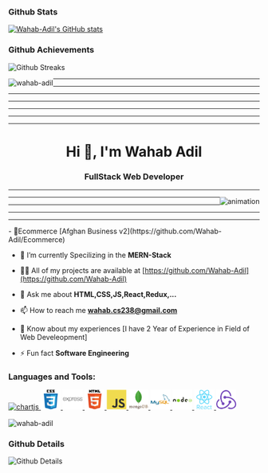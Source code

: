 
### Github Stats
[![Wahab-Adil's GitHub stats](https://github-readme-stats.vercel.app/api?username=Wahab-Adil)](https://github.com/anuraghazra/github-readme-stats)

### Github Achievements

![Github Streaks](https://github-profile-trophy.vercel.app/?username=Wahab-Adil&theme=radical&row=1&column=8)

<p style="display:black;"><img align="left" src="https://github-readme-stats.vercel.app/api/top-langs?username=wahab-adil&show_icons=true&locale=en&layout=compact" alt="wahab-adil" /></p>
<hr/>
<hr/>
<hr/>
<hr/>
<hr/>
<hr/>
<hr/>


<h1 align="center">Hi 👋, I'm Wahab Adil</h1>
<h3 align="center">FullStack Web Developer</h3>
<hr/>
<img align='right' alt='animation'  src='https://www.suntecindia.com/img/development-logos.png' />
<hr/>
<hr/>
<hr/>
<hr/>
- 🔭Ecommerce [Afghan Business v2](https://github.com/Wahab-Adil/Ecommerce)

- 🌱 I’m currently Specilizing in the **MERN-Stack**

- 👨‍💻 All of my projects are available at [https://github.com/Wahab-Adil](https://github.com/Wahab-Adil)

- 💬 Ask me about **HTML,CSS,JS,React,Redux,...**

- 📫 How to reach me **wahab.cs238@gmail.com**

- 📄 Know about my experiences [I have 2 Year of Experience in Field of Web Develeopment]

- ⚡ Fun fact **Software Engineering**

<p align="left">
</p>

<h3 align="left">Languages and Tools:</h3>
<p align="left"> <a href="https://www.chartjs.org" target="_blank" rel="noreferrer"> <img src="https://www.chartjs.org/media/logo-title.svg" alt="chartjs" width="40" height="40"/> </a> <a href="https://www.w3schools.com/css/" target="_blank" rel="noreferrer"> <img src="https://raw.githubusercontent.com/devicons/devicon/master/icons/css3/css3-original-wordmark.svg" alt="css3" width="40" height="40"/> </a> <a href="https://expressjs.com" target="_blank" rel="noreferrer"> <img src="https://raw.githubusercontent.com/devicons/devicon/master/icons/express/express-original-wordmark.svg" alt="express" width="40" height="40"/> </a> <a href="https://www.w3.org/html/" target="_blank" rel="noreferrer"> <img src="https://raw.githubusercontent.com/devicons/devicon/master/icons/html5/html5-original-wordmark.svg" alt="html5" width="40" height="40"/> </a> <a href="https://developer.mozilla.org/en-US/docs/Web/JavaScript" target="_blank" rel="noreferrer"> <img src="https://raw.githubusercontent.com/devicons/devicon/master/icons/javascript/javascript-original.svg" alt="javascript" width="40" height="40"/> </a> <a href="https://www.mongodb.com/" target="_blank" rel="noreferrer"> <img src="https://raw.githubusercontent.com/devicons/devicon/master/icons/mongodb/mongodb-original-wordmark.svg" alt="mongodb" width="40" height="40"/> </a> <a href="https://www.mysql.com/" target="_blank" rel="noreferrer"> <img src="https://raw.githubusercontent.com/devicons/devicon/master/icons/mysql/mysql-original-wordmark.svg" alt="mysql" width="40" height="40"/> </a> <a href="https://nodejs.org" target="_blank" rel="noreferrer"> <img src="https://raw.githubusercontent.com/devicons/devicon/master/icons/nodejs/nodejs-original-wordmark.svg" alt="nodejs" width="40" height="40"/> </a> <a href="https://www.photoshop.com/en" target="_blank" rel="noreferrer"> <a href="https://reactjs.org/" target="_blank" rel="noreferrer"> <img src="https://raw.githubusercontent.com/devicons/devicon/master/icons/react/react-original-wordmark.svg" alt="react" width="40" height="40"/> </a> <a href="https://redux.js.org" target="_blank" rel="noreferrer"> <img src="https://raw.githubusercontent.com/devicons/devicon/master/icons/redux/redux-original.svg" alt="redux" width="40" height="40"/> </a> </p>



<p><img align="center" src="https://github-readme-streak-stats.herokuapp.com/?user=wahab-adil&" alt="wahab-adil" /></p>




### Github Details

![Github Details](https://github-profile-summary-cards.vercel.app/api/cards/profile-details?username=Wahab-Adil&theme=github_dark)


